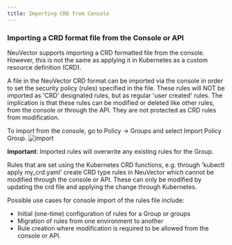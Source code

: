 ```yaml
---
title: Importing CRD from Console
---
```


### Importing a CRD format file from the Console or API
NeuVector supports importing a CRD formatted file from the console. However, this is not the same as applying it in Kubernetes as a custom resource definition (CRD).

A file in the NeuVector CRD format can be imported via the console in order to set the security policy (rules) specified in the file. These rules will NOT be imported as 'CRD' designated rules, but as regular 'user created' rules. The implication is that these rules can be modified or deleted like other rules, from the console or through the API. They are not protected as CRD rules from modification.

To import from the console, go to Policy -> Groups and select Import Policy Group.
![import](/img/05.policy/13.usingcrd/1.import/4-3_Import_Policy.png)

**Important**: Imported rules will overwrite any existing rules for the Group.

Rules that are set using the Kubernetes CRD functions, e.g. through 'kubectl apply my_crd.yaml' create CRD type rules in NeuVector which cannot be modified through the console or API. These can only be modified by updating the crd file and applying the change through Kubernetes.

Possible use cases for console import of the rules file include:
- Initial (one-time) configuration of rules for a Group or groups
- Migration of rules from one environment to another
- Rule creation where modification is required to be allowed from the console or API.

